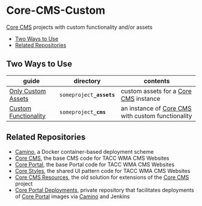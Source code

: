# Core-CMS-Custom

[Core CMS] projects with custom functionality and/or assets

- [Two Ways to Use](#two-ways-to-use)
- [Related Repositories](#related-repositories)

## Two Ways to Use

| guide | directory | contents |
| - | - | - |
| [Only Custom Assets](./README_assets.md) | `someproject`**`_assets`** | custom assets for a [Core CMS] instance |
| [Custom Functionality](./README_cms.md) | `someproject`**`_cms`** | an instance of [Core CMS] with custom functionality |

## Related Repositories

- [Camino], a Docker container-based deployment scheme
- [Core CMS], the base CMS code for TACC WMA CMS Websites
- [Core Portal], the base Portal code for TACC WMA CMS Websites
- [Core Styles], the shared UI pattern code for TACC WMA CMS Websites
- [Core CMS Resources], the old solution for extensions of the [Core CMS] project
- [Core Portal Deployments], private repository that facilitates deployments of [Core Portal] images via [Camino] and Jenkins

<!-- Link Aliases -->

[Core Portal Deployments]: https://github.com/TACC/Core-Portal-Deployments
[Camino]: https://github.com/TACC/Camino
[Core CMS]: https://github.com/TACC/Core-CMS
[Core Styles]: https://github.com/TACC/tup-ui/tree/main/libs/core-styles
[Core CMS Resources]: https://github.com/TACC/Core-CMS-Resources
[Core Portal]: https://github.com/TACC/Core-Portal
